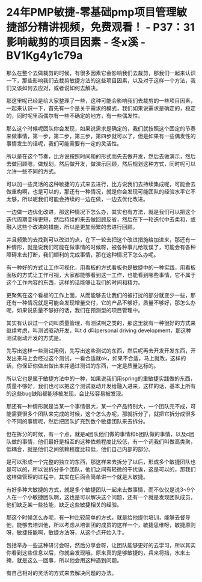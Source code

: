 # 24年PMP敏捷-零基础pmp项目管理敏捷部分精讲视频，免费观看！ - P37：31影响裁剪的项目因素 - 冬x溪 - BV1Kg4y1c79a

那么在整个去做裁剪的时候，有很多因素它会影响我们去裁剪，那我们一起来认识一下，那些影响我们去裁剪敏捷方法的这些项目因素，以及对于这样一个方法，我们又该如何去应对，或者说如何去解决。

那这里呢已经是给大家整理了一些，这种可能会影响我们去裁剪的一些项目因素，一起来认识一下，首先有一个是关于需求的模式，我们如果说需求是确定的，稳定的，同时呢里面偶尔有一些不确定的地方，有一些偶发性。

那么这个时候呢团队你会发现，如果说需求是确定的，我们就按照这个固定的节奏来做事情，第一步，第二步，第三步，第四步就可以了，但是如果有一些偶发性的事情发生的话呢，我们可能需要有一定的灵活性。

所以是在这个节奏，比方说按照时间和的形式而先去做开发，然后去做演示，然后去做回顾嗯，做规划，然后做开发，做演示回顾，然后规划这种方式，同时呢可以允许一些不同的方式。

可以加一些灵活的这种敏捷的方式来去进行，比方说我们去持续集成呢，可能会去做重构啊，也是可以的，那还有一种情况，就是你会发现可能团队的经验水平它不太够，所以呢我们可能会持续的一边在做，一边去优化改进。

一边做一边优化改进，那这种情况下怎么办，其实也有方法，就是我们可以把这个迭代周期变得更短，然后持续的来去做回顾反省，然后在下一轮迭代中去柔和，或融入这些个改进的措施，所以是更加频繁的去进行回顾。

并且频繁的去找到可以改进的点，在下一轮去把这个改进措施给加进来，那还有一种情形，就是说我们可能在做事情的时候呀，被各种事儿给耽误了，可能会有各种障碍来去打断，我们顺利的完成事情，那在这种情况下怎么办呢。

有一种好的方式让工作可视化，用看板的方式看板也是敏捷中的一种实践，用看板面板的方式让工作可视，大家都能够看到这一工作，也能看到哪些事情，它不属于这个工作内容的东西，这样的话能够让我们的时间和精力。

更聚焦在这个看板的工作上面，从而能够去让我们的被打扰的部分就变少一些，那还有一种情况就是可能会发现增量交付，它的产品不够好，质量不够好，那怎么办呢，如果说质量不够好的话，我们在预测型的项目管理中。

其实有认识过一个词叫质量管理，有测试啊之类的，那这里就有一种很好的方式来继续考虑，叫测试驱动开发，叫t d d叫personal driving development，那这种测试驱动开发的方式是。

先写出这样一些测试用例，先写出这些测试的东西，然后呢再去开发开发东西，开发出来马上会经过这个测试，一看合适就ok，如果不合适，马上就改，这样的话，你保证你做出做出来并通过测试的东西，一定是质量达标的。

所以它也是属于敏捷方法中的一种，如果说我们用spring的重敏捷实践做的东西，质量不够好，我们也可以把这个测试驱动开发给融入进来，这样的话，基本上所有的这些bug缺陷都能够被发现，会比较容易被发现。

那还有一种情形就是当某一个事情很大，某一个产品特别大，一个团队完不成，可能需要很多个团队来完成的时候，这个怎么办呢，那就拆分了，就把它拆分成很多个不同的事情呢，然后把团队扩充到数个敏捷团队来去拆分。

但在拆分的时候，有一个点，就是a团队他们做的事情和b团队做的事情，以及c团队做的事情，他们最好是相互的这种依赖程度比较低，有一个词我们叫做高类聚，低耦合，就是他们之间依赖程度比较低，他们自己内部的部分。

是可以形成一个完整的独立的东西，那这样来去拆分了以后，形成多个敏捷团队也是可以的，所以说拆分多个团队，他们之间有轻微的干扰诶，这是可以的，那我们这样做管理的过程中，其实在后面会简单讲一个就是大敏捷。

有好多种大敏捷的方式，就是多个敏捷团队一起来去做事情，而不仅仅是说3~9个人在一个小敏捷团队啊，这也是可以解决这个问题，还有一个就是发现团队成员，他们缺乏某一些技能，缺乏这些敏捷相关的经验。

那这个时候怎么办呢，有一种比较简单的方式，就是给他提供培训，能够去督导他，能够去培训他，所以考虑从培训团的成员的这样一个，敏捷思维呀，敏捷原则呀，敏捷技能啊，敏捷方法呀，从这个点开始入手。

包括举办一些这种研讨会呀，然后分享会呀，让团队能够更好的去学习，所以其实你看到这些信息以后，你就会发现哦，原来真的是够敏捷的，兵来将挡，水来土掩，就是这么一回事，所以他会用这种遇到问题。

有自己相对的灵活的方式来去解决问题的办法。